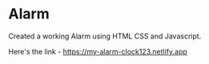 # Alarm
Created a working Alarm using HTML CSS and Javascript.

Here's the link - https://my-alarm-clock123.netlify.app
